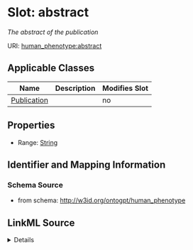 

# Slot: abstract


_The abstract of the publication_



URI: [human_phenotype:abstract](http://w3id.org/ontogpt/human_phenotypeabstract)



<!-- no inheritance hierarchy -->





## Applicable Classes

| Name | Description | Modifies Slot |
| --- | --- | --- |
| [Publication](Publication.md) |  |  no  |







## Properties

* Range: [String](String.md)





## Identifier and Mapping Information







### Schema Source


* from schema: http://w3id.org/ontogpt/human_phenotype




## LinkML Source

<details>
```yaml
name: abstract
description: The abstract of the publication
from_schema: http://w3id.org/ontogpt/human_phenotype
rank: 1000
alias: abstract
owner: Publication
domain_of:
- Publication
range: string

```
</details>